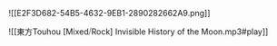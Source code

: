 ![[E2F3D682-54B5-4632-9EB1-2890282662A9.png]]

![[東方Touhou [Mixed⧸Rock] Invisible History of the Moon.mp3#play]]